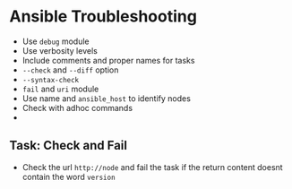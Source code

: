 # Ansible Troubleshooting

- Use `debug` module
- Use verbosity levels
- Include comments and proper names for tasks
- `--check` and `--diff` option
- `--syntax-check`
- `fail` and `uri` module
- Use name and `ansible_host` to identify nodes
- Check with adhoc commands 
- 

## Task: Check and Fail

- Check the url `http://node` and fail the task if the return content doesnt contain the word `version`